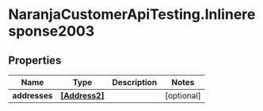 # NaranjaCustomerApiTesting.Inlineresponse2003

## Properties

Name | Type | Description | Notes
------------ | ------------- | ------------- | -------------
**addresses** | [**[Address2]**](Address2.md) |  | [optional] 



